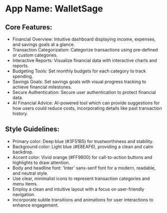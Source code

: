 # **App Name**: WalletSage

## Core Features:

- Financial Overview: Intuitive dashboard displaying income, expenses, and savings goals at a glance.
- Transaction Categorization: Categorize transactions using pre-defined or custom categories.
- Interactive Reports: Visualize financial data with interactive charts and reports.
- Budgeting Tools: Set monthly budgets for each category to track spending.
- Savings Goals: Set savings goals with visual progress tracking to achieve financial milestones.
- Secure Authentication: Secure user authentication to protect financial data.
- AI Financial Advice: AI-powered tool which can provide suggestions for how users could reduce costs, incorporating details like past transaction history.

## Style Guidelines:

- Primary color: Deep blue (#3F51B5) for trustworthiness and stability.
- Background color: Light blue (#E8EAF6), providing a clean and calm backdrop.
- Accent color: Vivid orange (#FF9800) for call-to-action buttons and highlights to draw attention.
- Body and headline font: 'Inter' sans-serif font for a modern, readable, and neutral style.
- Use clear, minimalist icons to represent transaction categories and menu items.
- Employ a clean and intuitive layout with a focus on user-friendly navigation.
- Incorporate subtle transitions and animations for user interactions to enhance engagement.